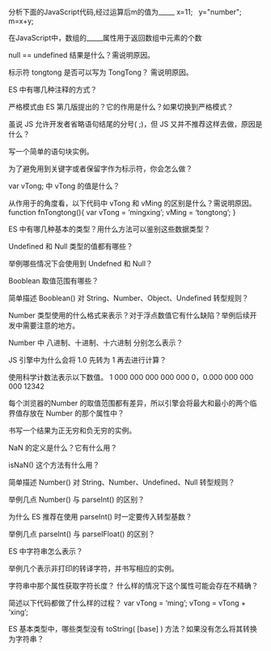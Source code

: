 分析下面的JavaScript代码,经过运算后m的值为_____
x=11;  
y="number";  
m=x+y;

在JavaScript中，数组的_____属性用于返回数组中元素的个数

null == undefined 结果是什么？需说明原因。

标示符 tongtong 是否可以写为 TongTong？ 需说明原因。

ES 中有哪几种注释的方式？

严格模式由 ES 第几版提出的？它的作用是什么？如果切换到严格模式？

虽说 JS 允许开发者省略语句结尾的分号( ;)，但 JS 又并不推荐这样去做，原因是什么？

写一个简单的语句块实例。

为了避免用到关键字或者保留字作为标示符，你会怎么做？

var vTong; 中 vTong 的值是什么？

从作用于的角度看，以下代码中 vTong 和 vMing 的区别是什么？需说明原因。
        function fnTongtong(){
            var vTong = ‘mingxing’;
            vMing = ‘tongtong’;
        }

ES 中有哪几种基本的类型？用什么方法可以鉴别这些数据类型？

Undefined 和 Null 类型的值都有哪些？

举例哪些情况下会使用到 Undefned 和 Null？

Booblean 取值范围有哪些？

简单描述 Booblean() 对 String、Number、Object、Undefined 转型规则？

Number 类型使用的什么格式来表示？对于浮点数值它有什么缺陷？举例后续开发中需要注意的地方。

Number 中 八进制、十进制、十六进制 分别怎么表示？

JS 引擎中为什么会将 1.0 先转为 1 再去进行计算？

使用科学计数法表示以下数值。
1 000 000 000 000 000 0，0.000 000 000 000 12342

每个浏览器的Number 的取值范围都有差异，所以引擎会将最大和最小的两个临界值存放在 Number 的那个属性中？

书写一个结果为正无穷和负无穷的实例。

NaN 的定义是什么？它有什么用？

isNaN() 这个方法有什么用？

简单描述 Number() 对 String、Number、Undefined、Null 转型规则？

举例几点 Number() 与 parseInt() 的区别？

为什么 ES 推荐在使用 parseInt() 时一定要传入转型基数？

举例几点 parseInt() 与 parseIFloat() 的区别？

ES 中字符串怎么表示？

举例几个表示非打印的转译字符，并书写相应的实例。

字符串中那个属性获取字符长度？ 什么样的情况下这个属性可能会存在不精确？

简述以下代码都做了什么样的过程？
        var vTong = ‘ming’;
        vTong = vTong + ‘xing’;

ES 基本类型中，哪些类型没有 toString( [base] ) 方法？如果没有怎么将其转换为字符串？ 